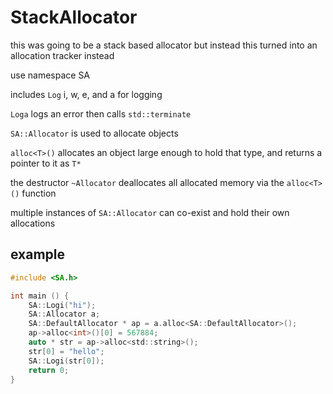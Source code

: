 # StackAllocator

this was going to be a stack based allocator but instead this turned into an allocation tracker instead

use namespace SA 

includes `Log` i, w, e, and a for logging

`Loga` logs an error then calls `std::terminate`

`SA::Allocator` is used to allocate objects

`alloc<T>()` allocates an object large enough to hold that type, and returns a pointer to it as `T*`

the destructor `~Allocator` deallocates all allocated memory via the `alloc<T>()` function

multiple instances of `SA::Allocator` can co-exist and hold their own allocations

## example

```c
#include <SA.h>

int main () {
    SA::Logi("hi");
    SA::Allocator a;
    SA::DefaultAllocator * ap = a.alloc<SA::DefaultAllocator>();
    ap->alloc<int>()[0] = 567884;
    auto * str = ap->alloc<std::string>();
    str[0] = "hello";
    SA::Logi(str[0]);
    return 0;
}
```